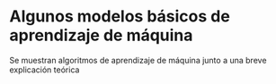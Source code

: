 # Algunos modelos básicos de aprendizaje de máquina
Se muestran algoritmos de aprendizaje de máquina junto a una breve explicación teórica

